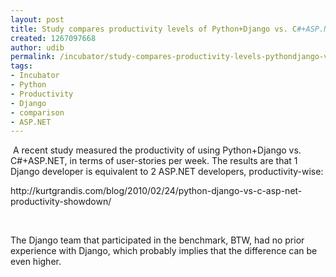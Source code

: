 ```yaml
---
layout: post
title: Study compares productivity levels of Python+Django vs. C#+ASP.NET
created: 1267097668
author: udib
permalink: /incubator/study-compares-productivity-levels-pythondjango-vs-caspnet
tags:
- Incubator
- Python
- Productivity
- Django
- comparison
- ASP.NET
---
```

<p>&nbsp;A recent study measured the productivity of using Python+Django vs. C#+ASP.NET, in terms of user-stories per week. The results are that 1 Django developer is equivalent to 2 ASP.NET developers, productivity-wise:</p>
<p>http://kurtgrandis.com/blog/2010/02/24/python-django-vs-c-asp-net-productivity-showdown/</p>
<p>&nbsp;</p>
<p>The Django team that participated in the benchmark, BTW, had no prior experience with Django, which probably implies that the difference can be even higher.</p>
<p>&nbsp;</p>
<p>&nbsp;</p>
